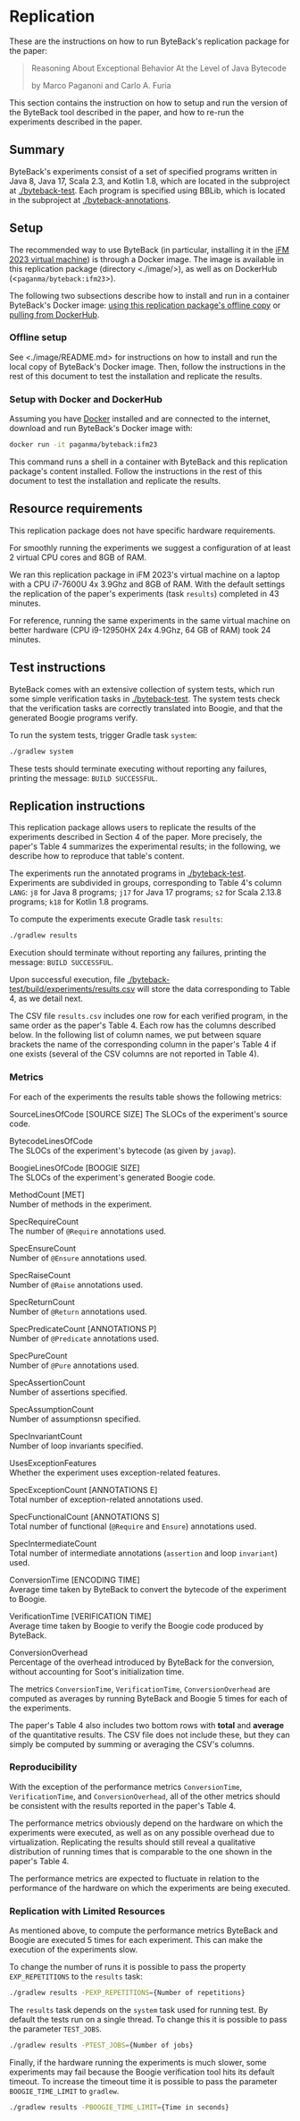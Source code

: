 # Replication

These are the instructions on how to run ByteBack's replication
package for the paper:

> Reasoning About Exceptional Behavior At the Level of Java Bytecode
>
> by Marco Paganoni and Carlo A. Furia

This section contains the instruction on how to setup and run the
version of the ByteBack tool described in the paper, and how to re-run
the experiments described in the paper.

## Summary

ByteBack's experiments consist of a set of specified programs written in
Java 8, Java 17, Scala 2.3, and Kotlin 1.8, which are located in the
subproject at [./byteback-test](./byteback-test). Each program is
specified using BBLib, which is located in the subproject at
[./byteback-annotations](./byteback-annotations).

## Setup

The recommended way to use ByteBack (in particular, installing it in
the [iFM 2023 virtual machine](https://doi.org/10.5281/zenodo.7782241))
is through a Docker image.  The image is available in this replication
package (directory <./image/>), as well as on DockerHub
(<`paganma/byteback:ifm23`>).

The following two subsections describe how to install and run in a
container ByteBack's Docker image: [using this replication package's
offline copy](#offline-setup) or [pulling from
DockerHub](#setup-with-docker-and-dockerhub).

### Offline setup

See <./image/README.md> for instructions on how to install and run the
local copy of ByteBack's Docker image. Then, follow the instructions
in the rest of this document to test the installation and replicate
the results.

### Setup with Docker and DockerHub

Assuming you have [Docker](https://www.docker.com) installed and are
connected to the internet, download and run ByteBack's Docker image
with:

```bash
docker run -it paganma/byteback:ifm23
```

This command runs a shell in a container with ByteBack and this
replication package's content installed. Follow the instructions in
the rest of this document to test the installation and replicate the
results.

## Resource requirements

This replication package does not have specific hardware requirements.

For smoothly running the experiments we suggest a configuration of at
least 2 virtual CPU cores and 8GB of RAM.

We ran this replication package in iFM 2023's virtual machine on a
laptop with a CPU i7-7600U 4x 3.9Ghz and 8GB of RAM.  With the default
settings the replication of the paper's experiments (task `results`)
completed in 43 minutes.

For reference, running the same experiments in the same virtual
machine on better hardware (CPU i9-12950HX 24x 4.9Ghz, 64 GB of RAM)
took 24 minutes.

## Test instructions

ByteBack comes with an extensive collection of system tests, which run
some simple verification tasks in [./byteback-test](./byteback-test).
The system tests check that the verification tasks are correctly
translated into Boogie, and that the generated Boogie programs verify.

To run the system tests, trigger Gradle task `system`:

``` bash
./gradlew system
```

These tests should terminate executing without reporting any failures,
printing the message: `BUILD SUCCESSFUL`.

## Replication instructions

This replication package allows users to replicate the results of the
experiments described in Section 4 of the paper. More precisely, the
paper's Table 4 summarizes the experimental results; in the following,
we describe how to reproduce that table's content.

The experiments run the annotated programs in
[./byteback-test](./byteback-test). Experiments are subdivided in
groups, corresponding to Table 4's column `LANG`: `j8` for Java 8
programs; `j17` for Java 17 programs; `s2` for Scala 2.13.8 programs;
`k18` for Kotlin 1.8 programs.

To compute the experiments execute Gradle task `results`:

``` bash
./gradlew results
```

Execution should terminate without reporting any failures, printing the
message: `BUILD SUCCESSFUL`.

Upon successful execution, file
[./byteback-test/build/experiments/results.csv](./byteback-test/build/experiments/results.csv)
will store the data corresponding to Table 4, as we detail next.

The CSV file `results.csv` includes one row for each verified program,
in the same order as the paper's Table 4. Each row has the columns
described below. In the following list of column names, we put between
square brackets the name of the corresponding column in the paper's
Table 4 if one exists (several of the CSV columns are not reported in
Table 4).

### Metrics

For each of the experiments the results table shows the following
metrics:

SourceLinesOfCode [SOURCE SIZE]
The SLOCs of the experiment's source code.

BytecodeLinesOfCode   
The SLOCs of the experiment's bytecode (as given by `javap`).

BoogieLinesOfCode [BOOGIE SIZE]  
The SLOCs of the experiment's generated Boogie code.

MethodCount [MET]  
Number of methods in the experiment.

SpecRequireCount   
The number of `@Require` annotations used.

SpecEnsureCount   
Number of `@Ensure` annotations used.

SpecRaiseCount   
Number of `@Raise` annotations used.

SpecReturnCount   
Number of `@Return` annotations used.

SpecPredicateCount [ANNOTATIONS P]  
Number of `@Predicate` annotations used.

SpecPureCount   
Number of `@Pure` annotations used.

SpecAssertionCount   
Number of assertions specified.

SpecAssumptionCount   
Number of assumptionsn specified.

SpecInvariantCount   
Number of loop invariants specified.

UsesExceptionFeatures   
Whether the experiment uses exception-related features.

SpecExceptionCount [ANNOTATIONS E]  
Total number of exception-related annotations used.

SpecFunctionalCount [ANNOTATIONS S]  
Total number of functional (`@Require` and `Ensure`) annotations used.

SpecIntermediateCount   
Total number of intermediate annotations (`assertion` and loop
`invariant`) used.

ConversionTime [ENCODING TIME]  
Average time taken by ByteBack to convert the bytecode of the experiment
to Boogie.

VerificationTime [VERIFICATION TIME]  
Average time taken by Boogie to verify the Boogie code produced by
ByteBack.

ConversionOverhead   
Percentage of the overhead introduced by ByteBack for the conversion,
without accounting for Soot's initialization time.

The metrics `ConversionTime`, `VerificationTime`, `ConversionOverhead`
are computed as averages by running ByteBack and Boogie 5 times for each
of the experiments.

The paper's Table 4 also includes two bottom rows with **total** and
**average** of the quantitative results. The CSV file does not include
these, but they can simply be computed by summing or averaging the CSV's
columns.

### Reproducibility

With the exception of the performance metrics `ConversionTime`,
`VerificationTime`, and `ConversionOverhead`, all of the other metrics
should be consistent with the results reported in the paper's Table 4.

The performance metrics obviously depend on the hardware on which the
experiments were executed, as well as on any possible overhead due to
virtualization. Replicating the results should still reveal a
qualitative distribution of running times that is comparable to the one
shown in the paper's Table 4.

The performance metrics are expected to fluctuate in relation to the
performance of the hardware on which the experiments are being executed.

### Replication with Limited Resources

As mentioned above, to compute the performance metrics ByteBack and
Boogie are executed 5 times for each experiment. This can make the
execution of the experiments slow.

To change the number of runs it is possible to pass the property
`EXP_REPETITIONS` to the `results` task:

``` bash
./gradlew results -PEXP_REPETITIONS={Number of repetitions}
```

The `results` task depends on the `system` task used for running test.
By default the tests run on a single thread. To change this it is
possible to pass the parameter `TEST_JOBS`.

``` bash
./gradlew results -PTEST_JOBS={Number of jobs}
```

Finally, if the hardware running the experiments is much slower, some
experiments may fail because the Boogie verification tool hits its
default timeout. To increase the timeout time it is possible to pass the
parameter `BOOGIE_TIME_LIMIT` to `gradlew`.

``` bash
./gradlew results -PBOOGIE_TIME_LIMIT={Time in seconds}
```

